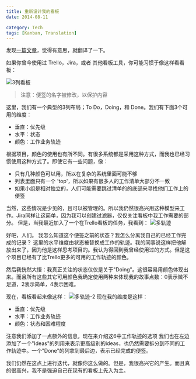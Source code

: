 ```yaml
---
title: 重新设计我的看板
date: 2014-08-11

category: Tech
tags: [Kanban, Translation]
---
```


发现[一篇文章](https://matschaffer.com/2014/06/16/rethinking-kanban)，觉得有意思，就翻译了一下。

<!--more-->

如果你曾今使用过 Trello，Jira，或者 其他看板工具，你可能习惯于像这样看看板：

![3列看板](/asserts/images/kanban3column.png)
> 注意：便签的名字被修改，以保护内容

这里，我们有一个典型的3列布局；To Do，Doing，和 Done。我们有下面3个可用的维度：

- 垂直：优先级
- 水平：状态
- 颜色：工作业务轨迹

根据项目，颜色的使用也有所不同。有很多系统都是采用这种方式，而我也已经习惯使用这种方式了。即使它有一些问题，像：

- 只有几种颜色可以用，所以在复杂的系统里面可能不够
- 列表里面只有一个 'top'，所以如果有很多人的工作清单大部分不一致
- 如果小组是相对独立的，人们可能需要跳过清单的的底部来寻找他们工作上的便签

当然，这些情况是少见的，且可以被管理的。所以我仍然很高兴用这种模型来工作。Jira同样让这简单，因为我可以创建过滤器，仅仅关注看板中我工作需要的部分。
但是，当我最近加入了一个在Trello看板的任务，我看到：
![多轨迹](/asserts/images/kanbanmulticolumn.png)

好吧，人们。
我怎么知道这个便签之前的状态？我怎么分离我自己的已经工作完成的记录？
这里的水平维度由状态被替换成工作的轨迹。我的同事说这样把他解放出来了，因为他是这样思考项目的。我认为得回到我曾经使用过的方式。但是这个项目已经有了比Trello更多的可用的工作轨迹的颜色。

然后我恍然大悟：我真正关注的状态仅仅是关于"Doing"。这很容易用颜色体现出来。而且所有这些其它可用颜色我确定使用两种来体现我的故事点数：0表示微不足道，2表示简单，4表示困难。

现在，看板看起来像这样：
![多轨迹-2](/asserts/images/kanbanmulticolumncolored.png)
现在我的维度是这样：

- 垂直：优先级
- 水平：工作业务轨迹
- 颜色：状态和困难程度

注意我们添加了一点额外的信息，现在来介绍这6中工作轨迹的选项
我们也在左边添加了一个"Ideas"的列用来表示更高级别的ideas，也仍然需要拆分到不同的工作轨迹中。一个"Done"的列拿到最后边，表示已经完成的便签。

我们仍然在这点上进行迭代，就像你这么做的。但是，我很高兴它的产生。而且真的很高兴，我不是强迫自己在现有的看板上先入为主。

